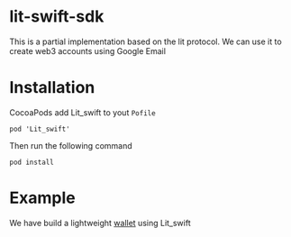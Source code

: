 # lit-swift-sdk
 This is a partial implementation based on the lit protocol. We can use it to create web3 accounts using Google Email 

# Installation
CocoaPods
add Lit_swift to yout `Pofile`

`pod 'Lit_swift'`

Then run the following command

`pod install`


# Example

We have build a lightweight [wallet](https://github.com/j-labs-xyz/lit-wallet-example) using Lit_swift


